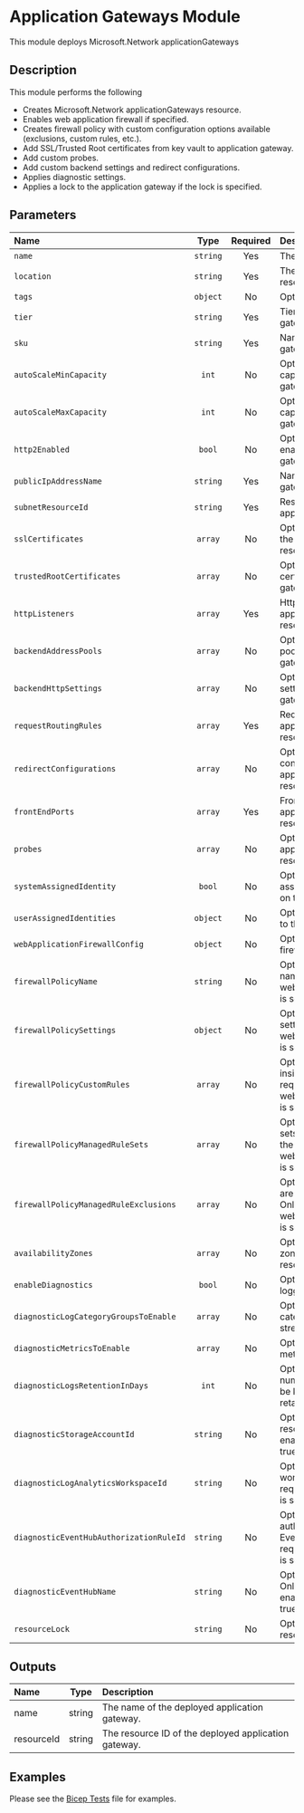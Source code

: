 # Application Gateways Module

This module deploys Microsoft.Network applicationGateways

## Description

This module performs the following

- Creates Microsoft.Network applicationGateways resource.
- Enables web application firewall if specified.
- Creates firewall policy with custom configuration options available (exclusions, custom rules, etc.).
- Add SSL/Trusted Root certificates from key vault to application gateway.
- Add custom probes.
- Add custom backend settings and redirect configurations.
- Applies diagnostic settings.
- Applies a lock to the application gateway if the lock is specified.

## Parameters

| Name                                    |   Type   | Required | Description                                                                                                                |
| :-------------------------------------- | :------: | :------: | :------------------------------------------------------------------------------------------------------------------------- |
| `name`                                  | `string` |   Yes    | The resource name.                                                                                                         |
| `location`                              | `string` |   Yes    | The geo-location where the resource lives.                                                                                 |
| `tags`                                  | `object` |    No    | Optional. Resource tags.                                                                                                   |
| `tier`                                  | `string` |   Yes    | Tier of an application gateway.                                                                                            |
| `sku`                                   | `string` |   Yes    | Name of an application gateway SKU.                                                                                        |
| `autoScaleMinCapacity`                  |  `int`   |    No    | Optional. Autoscale minimum capacity on application gateway resource.                                                      |
| `autoScaleMaxCapacity`                  |  `int`   |    No    | Optional. Autoscale maximum capacity on application gateway resource.                                                      |
| `http2Enabled`                          |  `bool`  |    No    | Optional. Whether HTTP2 is enabled on the application gateway resource.                                                    |
| `publicIpAddressName`                   | `string` |   Yes    | Name of the application gateway public IP address.                                                                         |
| `subnetResourceId`                      | `string` |   Yes    | Resource ID of the application gateway subnet.                                                                             |
| `sslCertificates`                       | `array`  |    No    | Optional. SSL certificates of the application gateway resource.                                                            |
| `trustedRootCertificates`               | `array`  |    No    | Optional. Trusted root certificates of the application gateway resource.                                                   |
| `httpListeners`                         | `array`  |   Yes    | Http listeners of the application gateway resource.                                                                        |
| `backendAddressPools`                   | `array`  |    No    | Optional. Backend address pool of the application gateway resource.                                                        |
| `backendHttpSettings`                   | `array`  |    No    | Optional. Backend http settings of the application gateway resource.                                                       |
| `requestRoutingRules`                   | `array`  |   Yes    | Request routing rules of the application gateway resource.                                                                 |
| `redirectConfigurations`                | `array`  |    No    | Optional. Redirect configurations of the application gateway resource.                                                     |
| `frontEndPorts`                         | `array`  |   Yes    | Frontend ports of the application gateway resource.                                                                        |
| `probes`                                | `array`  |    No    | Optional. Probes of the application gateway resource.                                                                      |
| `systemAssignedIdentity`                |  `bool`  |    No    | Optional. Enables system assigned managed identity on the resource.                                                        |
| `userAssignedIdentities`                | `object` |    No    | Optional. The ID(s) to assign to the resource.                                                                             |
| `webApplicationFirewallConfig`          | `object` |    No    | Optional. Web application firewall configuration.                                                                          |
| `firewallPolicyName`                    | `string` |    No    | Optional. Firewall policy name. Only required if webApplicationFirewallConfig is set.                                      |
| `firewallPolicySettings`                | `object` |    No    | Optional. Firewall policy settings. Only required if webApplicationFirewallConfig is set.                                  |
| `firewallPolicyCustomRules`             | `array`  |    No    | Optional. The custom rules inside the policy. Only required if webApplicationFirewallConfig is set.                        |
| `firewallPolicyManagedRuleSets`         | `array`  |    No    | Optional. The managed rule sets that are associated with the policy. Only required if webApplicationFirewallConfig is set. |
| `firewallPolicyManagedRuleExclusions`   | `array`  |    No    | Optional. The Exclusions that are applied on the policy. Only required if webApplicationFirewallConfig is set.             |
| `availabilityZones`                     | `array`  |    No    | Optional. A list of availability zones denoting where the resource should be deployed.                                     |
| `enableDiagnostics`                     |  `bool`  |    No    | Optional. Enable diagnostic logging.                                                                                       |
| `diagnosticLogCategoryGroupsToEnable`   | `array`  |    No    | Optional. The name of log category groups that will be streamed.                                                           |
| `diagnosticMetricsToEnable`             | `array`  |    No    | Optional. The name of metrics that will be streamed.                                                                       |
| `diagnosticLogsRetentionInDays`         |  `int`   |    No    | Optional. Specifies the number of days that logs will be kept for; a value of 0 will retain data indefinitely.             |
| `diagnosticStorageAccountId`            | `string` |    No    | Optional. Storage account resource id. Only required if enableDiagnostics is set to true.                                  |
| `diagnosticLogAnalyticsWorkspaceId`     | `string` |    No    | Optional. Log analytics workspace resource id. Only required if enableDiagnostics is set to true.                          |
| `diagnosticEventHubAuthorizationRuleId` | `string` |    No    | Optional. Event hub authorization rule for the Event Hubs namespace. Only required if enableDiagnostics is set to true.    |
| `diagnosticEventHubName`                | `string` |    No    | Optional. Event hub name. Only required if enableDiagnostics is set to true.                                               |
| `resourceLock`                          | `string` |    No    | Optional. Specify the type of resource lock.                                                                               |

## Outputs

| Name       |  Type  | Description                                          |
| :--------- | :----: | :--------------------------------------------------- |
| name       | string | The name of the deployed application gateway.        |
| resourceId | string | The resource ID of the deployed application gateway. |

## Examples

Please see the [Bicep Tests](test/main.test.bicep) file for examples.
